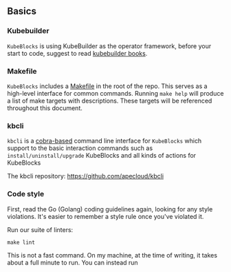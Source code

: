 ## Basics
### Kubebuilder
`KubeBlocks` is using KubeBuilder as the operator framework, before your start to code, suggest to read [kubebuilder books](https://book.kubebuilder.io/).

### Makefile
`KubeBlocks` includes a [Makefile](../Makefile) in the root of the repo. This serves as a high-level interface for common commands. Running `make help` will produce a list of make targets with descriptions. These targets will be referenced throughout this document.
### kbcli

`kbcli` is a [cobra-based](https://github.com/spf13/cobra) command line interface for `KubeBlocks` which support to the basic interaction commands such as `install/uninstall/upgrade` KubeBlocks and all kinds of actions for KubeBlocks

The kbcli repository: https://github.com/apecloud/kbcli

### Code style
First, read the Go (Golang) coding guidelines again, looking for any style violations. It's easier to remember a style rule once you've violated it.

Run our suite of linters:

``` shell
make lint
```
This is not a fast command. On my machine, at the time of writing, it takes about a full minute to run. You can instead run
